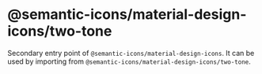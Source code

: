 # @semantic-icons/material-design-icons/two-tone

Secondary entry point of `@semantic-icons/material-design-icons`. It can be used by importing from `@semantic-icons/material-design-icons/two-tone`.
